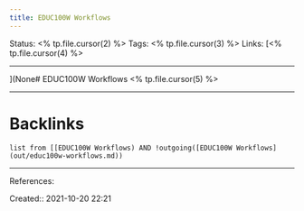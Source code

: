 ```yaml
---
title: EDUC100W Workflows
---
```


Status: <% tp.file.cursor(2) %>
Tags: <% tp.file.cursor(3) %>
Links: [<% tp.file.cursor(4) %>
___
](None# EDUC100W Workflows
<% tp.file.cursor(5) %>
___
# Backlinks
```dataview
list from [[EDUC100W Workflows) AND !outgoing([EDUC100W Workflows](out/educ100w-workflows.md))
```
___
References:

Created:: 2021-10-20 22:21
